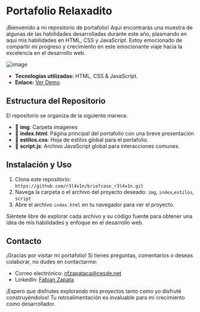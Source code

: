 
# Portafolio Relaxadito

¡Bienvenido a mi repositorio de portafolio! Aquí encontrarás una muestra de algunas de las habilidades desarrolladas durante este año, plasmando en aqui mis habilidades en HTML, CSS y JavaScript. Estoy emocionado de compartir mi progreso y crecimiento en este emocionante viaje hacia la excelencia en el desarrollo web.

![image](https://github.com/r3l4x1n/briefcase_r3l4x1n/assets/127248381/4d6a8e19-ee0a-4110-96be-358805635370)


- **Tecnologías utilizadas:** HTML, CSS & JavaScript.
- **Enlace:** [Ver Demo](link)

## Estructura del Repositorio

El repositorio se organiza de la siguiente manera:

- 📂 **img**: Carpeta imagenes
- 📄 **index.html**: Página principal del portafolio con una breve presentación
- 📄 **estilos.css**: Hoja de estilos global para el portafolio.
- 📄 **script.js**: Archivo JavaScript global para interacciones comunes.

## Instalación y Uso

1. Clona este repositorio: `https://github.com/r3l4x1n/briefcase_r3l4x1n.git`
2. Navega la carpeta o el archivo del proyecto deseado: `img`, `index`,`estilos`, `script`
3. Abre el archivo `index.html` en tu navegador para ver el proyecto.

Siéntete libre de explorar cada archivo y su código fuente para obtener una idea de mis habilidades y enfoque en el desarrollo web.

## Contacto

¡Gracias por visitar mi portafolio! Si tienes preguntas, comentarios o deseas colaborar, no dudes en contactarme:

- Correo electrónico: nfzapataca@cesde.net
- LinkedIn: [Fabian Zapata](https://www.linkedin.com/in/fabianzapata87/)

¡Espero que disfrutes explorando mis proyectos tanto como yo disfruté construyéndolos! Tu retroalimentación es invaluable para mi crecimiento como desarrollador.



